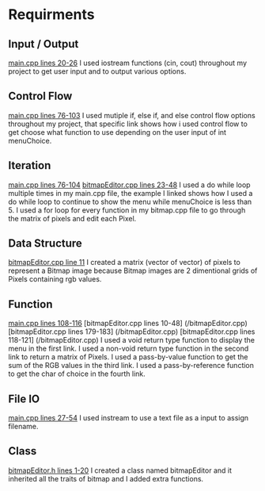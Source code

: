 # Requirments

## Input / Output
[main.cpp lines 20-26](/main.cpp)
I used iostream functions (cin, cout) throughout my project to get user input and to output various options.

## Control Flow
[main.cpp lines 76-103](/main.cpp)
I used mutiple if, else if, and else control flow options throughout my project, that specific link shows how i used control flow to get choose what function to use depending on the user input of int menuChoice.

## Iteration
[main.cpp lines 76-104](/main.cpp)
[bitmapEditor.cpp lines 23-48](/bitmapEditor.cpp)
I used a do while loop multiple times in my main.cpp file, the example I linked shows how I used a do while loop to continue to show the menu while menuChoice is less than 5.
I used a for loop for every function in my bitmap.cpp file to go through the matrix of pixels and edit each Pixel.

## Data Structure
[bitmapEditor.cpp line 11](/bitmapEditor.cpp)
I created a matrix (vector of vector) of pixels to represent a Bitmap image because Bitmap images are 2 dimentional grids of Pixels containing rgb values.

## Function
[main.cpp lines 108-116](/main.cpp)
[bitmapEditor.cpp lines 10-48] (/bitmapEditor.cpp)
[bitmapEditor.cpp lines 179-183] (/bitmapEditor.cpp)
[bitmapEditor.cpp lines 118-121] (/bitmapEditor.cpp)
I used a void return type function to display the menu in the first link.
I used a non-void return type function in the second link to return a matrix of Pixels.
I used a pass-by-value function to get the sum of the RGB values in the third link.
I used a pass-by-reference function to get the char of choice in the fourth link.

## File IO
[main.cpp lines 27-54](/main.cpp)
I used instream to use a text file as a input to assign filename.

## Class
[bitmapEditor.h lines 1-20](/bitmap.h)
I created a class named bitmapEditor and it inherited all the traits of bitmap and I added extra functions.
